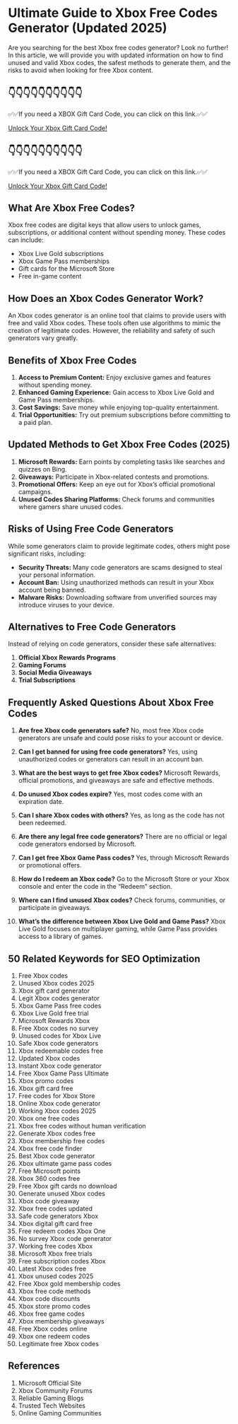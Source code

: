 # Ultimate Guide to Xbox Free Codes Generator (Updated 2025)

Are you searching for the best Xbox free codes generator? Look no further! In this article, we will provide you with updated information on how to find unused and valid Xbox codes, the safest methods to generate them, and the risks to avoid when looking for free Xbox content.

👇👇👇👇👇👇👇👇👇👇
---

✅✅If you need a  XBOX Gift Card Code, you can click on this link.✅✅

[Unlock Your Xbox Gift Card Code!](https://therewardgate.com/free-xbox/)

👇👇👇👇👇👇👇👇👇👇
---

✅✅If you need a  XBOX Gift Card Code, you can click on this link.✅✅

[Unlock Your Xbox Gift Card Code!](https://therewardgate.com/free-xbox/)

## What Are Xbox Free Codes?
Xbox free codes are digital keys that allow users to unlock games, subscriptions, or additional content without spending money. These codes can include:

- Xbox Live Gold subscriptions
- Xbox Game Pass memberships
- Gift cards for the Microsoft Store
- Free in-game content

## How Does an Xbox Codes Generator Work?
An Xbox codes generator is an online tool that claims to provide users with free and valid Xbox codes. These tools often use algorithms to mimic the creation of legitimate codes. However, the reliability and safety of such generators vary greatly.

## Benefits of Xbox Free Codes

1. **Access to Premium Content:** Enjoy exclusive games and features without spending money.
2. **Enhanced Gaming Experience:** Gain access to Xbox Live Gold and Game Pass memberships.
3. **Cost Savings:** Save money while enjoying top-quality entertainment.
4. **Trial Opportunities:** Try out premium subscriptions before committing to a paid plan.

## Updated Methods to Get Xbox Free Codes (2025)
1. **Microsoft Rewards:** Earn points by completing tasks like searches and quizzes on Bing.
2. **Giveaways:** Participate in Xbox-related contests and promotions.
3. **Promotional Offers:** Keep an eye out for Xbox’s official promotional campaigns.
4. **Unused Codes Sharing Platforms:** Check forums and communities where gamers share unused codes.

## Risks of Using Free Code Generators

While some generators claim to provide legitimate codes, others might pose significant risks, including:

- **Security Threats:** Many code generators are scams designed to steal your personal information.
- **Account Ban:** Using unauthorized methods can result in your Xbox account being banned.
- **Malware Risks:** Downloading software from unverified sources may introduce viruses to your device.

## Alternatives to Free Code Generators
Instead of relying on code generators, consider these safe alternatives:

1. **Official Xbox Rewards Programs**
2. **Gaming Forums**
3. **Social Media Giveaways**
4. **Trial Subscriptions**

## Frequently Asked Questions About Xbox Free Codes

1. **Are free Xbox code generators safe?**
   No, most free Xbox code generators are unsafe and could pose risks to your account or device.

2. **Can I get banned for using free code generators?**
   Yes, using unauthorized codes or generators can result in an account ban.

3. **What are the best ways to get free Xbox codes?**
   Microsoft Rewards, official promotions, and giveaways are safe and effective methods.

4. **Do unused Xbox codes expire?**
   Yes, most codes come with an expiration date.

5. **Can I share Xbox codes with others?**
   Yes, as long as the code has not been redeemed.

6. **Are there any legal free code generators?**
   There are no official or legal code generators endorsed by Microsoft.

7. **Can I get free Xbox Game Pass codes?**
   Yes, through Microsoft Rewards or promotional offers.

8. **How do I redeem an Xbox code?**
   Go to the Microsoft Store or your Xbox console and enter the code in the “Redeem” section.

9. **Where can I find unused Xbox codes?**
   Check forums, communities, or participate in giveaways.

10. **What’s the difference between Xbox Live Gold and Game Pass?**
    Xbox Live Gold focuses on multiplayer gaming, while Game Pass provides access to a library of games.

## 50 Related Keywords for SEO Optimization

1. Free Xbox codes
2. Unused Xbox codes 2025
3. Xbox gift card generator
4. Legit Xbox codes generator
5. Xbox Game Pass free codes
6. Xbox Live Gold free trial
7. Microsoft Rewards Xbox
8. Free Xbox codes no survey
9. Unused codes for Xbox Live
10. Safe Xbox code generators
11. Xbox redeemable codes free
12. Updated Xbox codes
13. Instant Xbox code generator
14. Free Xbox Game Pass Ultimate
15. Xbox promo codes
16. Xbox gift card free
17. Free codes for Xbox Store
18. Online Xbox code generator
19. Working Xbox codes 2025
20. Xbox one free codes
21. Xbox free codes without human verification
22. Generate Xbox codes free
23. Xbox membership free codes
24. Xbox free code finder
25. Best Xbox code generator
26. Xbox ultimate game pass codes
27. Free Microsoft points
28. Xbox 360 codes free
29. Free Xbox gift cards no download
30. Generate unused Xbox codes
31. Xbox code giveaway
32. Xbox free codes updated
33. Safe code generators Xbox
34. Xbox digital gift card free
35. Free redeem codes Xbox One
36. No survey Xbox code generator
37. Working free codes Xbox
38. Microsoft Xbox free trials
39. Free subscription codes Xbox
40. Latest Xbox codes free
41. Xbox unused codes 2025
42. Free Xbox gold membership codes
43. Xbox free code methods
44. Xbox code discounts
45. Xbox store promo codes
46. Xbox free game codes
47. Xbox membership giveaways
48. Free Xbox codes online
49. Xbox one redeem codes
50. Legitimate free Xbox codes

## References

1. Microsoft Official Site
2. Xbox Community Forums
3. Reliable Gaming Blogs
4. Trusted Tech Websites
5. Online Gaming Communities


